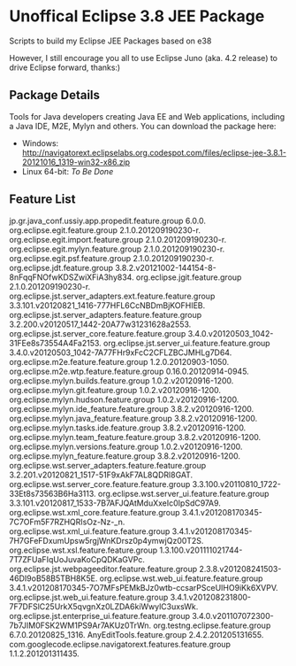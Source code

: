 Unoffical Eclipse 3.8 JEE Package
=========

Scripts to build my Eclipse JEE Packages based on e38

However, I still encourage you all to use Eclipse Juno (aka. 4.2 release) to drive Eclipse forward, thanks:)

## Package Details
Tools for Java developers creating Java EE and Web applications, including a Java IDE, M2E, Mylyn and others.
You can download the package here:
- Windows: http://navigatorext.eclipselabs.org.codespot.com/files/eclipse-jee-3.8.1-20121016_1319-win32-x86.zip
- Linux 64-bit: _To Be Done_

## Feature List
jp.gr.java_conf.ussiy.app.propedit.feature.group 6.0.0.
org.eclipse.egit.feature.group 2.1.0.201209190230-r.
org.eclipse.egit.import.feature.group 2.1.0.201209190230-r.
org.eclipse.egit.mylyn.feature.group 2.1.0.201209190230-r.
org.eclipse.egit.psf.feature.group 2.1.0.201209190230-r.
org.eclipse.jdt.feature.group 3.8.2.v20121002-144154-8-8nFqqFNOfwKDSZwiXFiA3hy834.
org.eclipse.jgit.feature.group 2.1.0.201209190230-r.
org.eclipse.jst.server_adapters.ext.feature.feature.group 3.3.101.v20120821_1416-777HFL6CcNBDmBjKOFHIEB.
org.eclipse.jst.server_adapters.feature.feature.group 3.2.200.v20120517_1442-20A77w31231628a2553.
org.eclipse.jst.server_core.feature.feature.group 3.4.0.v20120503_1042-31FEe8s73554A4Fa2153.
org.eclipse.jst.server_ui.feature.feature.group 3.4.0.v20120503_1042-7A77FHr9xFcC2CFLZBCJMHLg7D64.
org.eclipse.m2e.feature.feature.group 1.2.0.20120903-1050.
org.eclipse.m2e.wtp.feature.feature.group 0.16.0.20120914-0945.
org.eclipse.mylyn.builds.feature.group 1.0.2.v20120916-1200.
org.eclipse.mylyn.git.feature.group 1.0.2.v20120916-1200.
org.eclipse.mylyn.hudson.feature.group 1.0.2.v20120916-1200.
org.eclipse.mylyn.ide_feature.feature.group 3.8.2.v20120916-1200.
org.eclipse.mylyn.java_feature.feature.group 3.8.2.v20120916-1200.
org.eclipse.mylyn.tasks.ide.feature.group 3.8.2.v20120916-1200.
org.eclipse.mylyn.team_feature.feature.group 3.8.2.v20120916-1200.
org.eclipse.mylyn.versions.feature.group 1.0.2.v20120916-1200.
org.eclipse.mylyn_feature.feature.group 3.8.2.v20120916-1200.
org.eclipse.wst.server_adapters.feature.feature.group 3.2.201.v20120821_1517-51F9xAkF7AL8QDRl8GAT.
org.eclipse.wst.server_core.feature.feature.group 3.3.100.v20110810_1722-33Et8s73563B6Ha3113.
org.eclipse.wst.server_ui.feature.feature.group 3.3.101.v20120817_1533-7B7AFJQAtMduXxeIc0IpSdC97A9.
org.eclipse.wst.xml_core.feature.feature.group 3.4.1.v201208170345-7C7OFm5F7RZHQRIsOz-Nz-_n.
org.eclipse.wst.xml_ui.feature.feature.group 3.4.1.v201208170345-7H7GFeFDxumUpsw5rgjWnKDrsz0p4ymwjQz00T2S.
org.eclipse.wst.xsl.feature.feature.group 1.3.100.v201111021744-7T7ZFUaFIqUoJuvaKoCpQDKaGVPc.
org.eclipse.jst.webpageeditor.feature.feature.group 2.3.8.v201208241503-46DI9oB58B5TBH8K5E.
org.eclipse.wst.web_ui.feature.feature.group 3.4.1.v201208170345-7O7MFsPEMkBJz0wtb-ccsarPSceUIHO9iKk6XVPV.
org.eclipse.jst.web_ui.feature.feature.group 3.4.1.v201208231800-7F7DFSlC25UrkX5qvgnXz0LZDA6kiWwylC3uxsWk.
org.eclipse.jst.enterprise_ui.feature.feature.group 3.4.0.v201107072300-7b7JIM0FSK2WM1PS9Ar7AKUz0TrWn.
org.testng.eclipse.feature.group 6.7.0.20120825_1316.
AnyEditTools.feature.group 2.4.2.201205131655.
com.googlecode.eclipse.navigatorext.features.feature.group 1.1.2.201201311435.